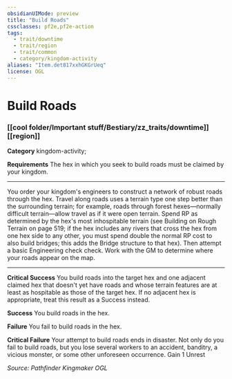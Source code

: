 ```yaml
---
obsidianUIMode: preview
title: "Build Roads"
cssclasses: pf2e,pf2e-action
tags:
  - trait/downtime
  - trait/region
  - trait/common
  - category/kingdom-activity
aliases: "Item.det817xxhGKGrUeq"
license: OGL
---
```

# Build Roads

### [[cool folder/Important stuff/Bestiary/zz_traits/downtime]][[region]]

**Category** kingdom-activity; 




**Requirements** The hex in which you seek to build roads must be claimed by your kingdom.

* * *

You order your kingdom's engineers to construct a network of robust roads through the hex. Travel along roads uses a terrain type one step better than the surrounding terrain; for example, roads through forest hexes—normally difficult terrain—allow travel as if it were open terrain. Spend RP as determined by the hex's most inhospitable terrain (see Building on Rough Terrain on page 519; if the hex includes any rivers that cross the hex from one hex side to any other, you must spend double the normal RP cost to also build bridges; this adds the Bridge structure to that hex). Then attempt a basic Engineering check check. Work with the GM to determine where your roads appear on the map.

* * *

**Critical Success** You build roads into the target hex and one adjacent claimed hex that doesn't yet have roads and whose terrain features are at least as hospitable as those of the target hex. If no adjacent hex is appropriate, treat this result as a Success instead.

**Success** You build roads in the hex.

**Failure** You fail to build roads in the hex.

**Critical Failure** Your attempt to build roads ends in disaster. Not only do you fail to build roads, but you lose several workers to an accident, banditry, a vicious monster, or some other unforeseen occurrence. Gain 1 Unrest

*Source: Pathfinder Kingmaker*
*OGL*